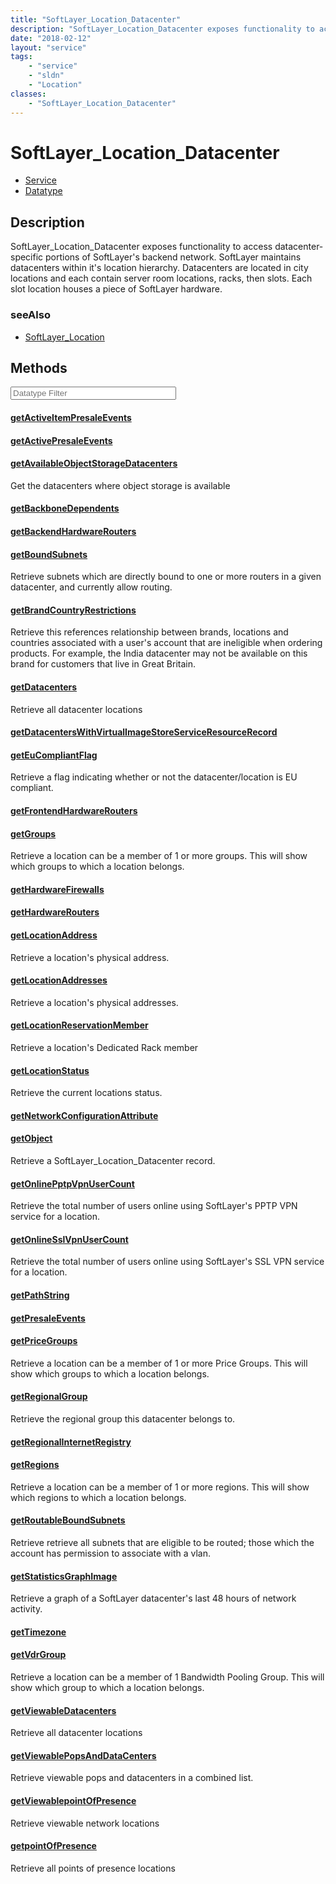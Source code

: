 ```yaml
---
title: "SoftLayer_Location_Datacenter"
description: "SoftLayer_Location_Datacenter exposes functionality to access datacenter-specific portions of SoftLayer's backend networ... "
date: "2018-02-12"
layout: "service"
tags:
    - "service"
    - "sldn"
    - "Location"
classes:
    - "SoftLayer_Location_Datacenter"
---
```

# SoftLayer_Location_Datacenter
<div id='service-datatype'>
    <ul id='sldn-reference-tabs'>
    <li id='service'> <a href='/reference/services/SoftLayer_Location_Datacenter' >Service</a></li>    <li id='datatype'> <a href='/reference/datatypes/SoftLayer_Location_Datacenter' >Datatype</a></li>
    </ul>
</div>

## Description
SoftLayer_Location_Datacenter exposes functionality to access datacenter-specific portions of SoftLayer's backend network. SoftLayer maintains datacenters within it's location hierarchy. Datacenters are located in city locations and each contain server room locations, racks, then slots. Each slot location houses a piece of SoftLayer hardware. 



### seeAlso

* [SoftLayer_Location](/reference/services/SoftLayer_Location )


        
<div id="properties" class="content service-content">

## Methods

<div class="view-filters">
    <div class="clearfix">
        <div class="search-input-box">
            <input placeholder="Datatype Filter" onkeyup="titleSearch(inputId='edit-combine', divId='method-div', elementClass='method-row')" 
                type="text" id="edit-combine" value="" size="30" maxlength="128" class="form-text">
        </div>
    </div>
</div>

#### [getActiveItemPresaleEvents](/reference/services/SoftLayer_Location_Datacenter/getActiveItemPresaleEvents)


#### [getActivePresaleEvents](/reference/services/SoftLayer_Location_Datacenter/getActivePresaleEvents)


#### [getAvailableObjectStorageDatacenters](/reference/services/SoftLayer_Location_Datacenter/getAvailableObjectStorageDatacenters)
Get the datacenters where object storage is available

#### [getBackboneDependents](/reference/services/SoftLayer_Location_Datacenter/getBackboneDependents)


#### [getBackendHardwareRouters](/reference/services/SoftLayer_Location_Datacenter/getBackendHardwareRouters)


#### [getBoundSubnets](/reference/services/SoftLayer_Location_Datacenter/getBoundSubnets)
Retrieve subnets which are directly bound to one or more routers in a given datacenter, and currently allow routing.

#### [getBrandCountryRestrictions](/reference/services/SoftLayer_Location_Datacenter/getBrandCountryRestrictions)
Retrieve this references relationship between brands, locations and countries associated with a user's account that are ineligible when ordering products. For example, the India datacenter may not be available on this brand for customers that live in Great Britain.

#### [getDatacenters](/reference/services/SoftLayer_Location_Datacenter/getDatacenters)
Retrieve all datacenter locations

#### [getDatacentersWithVirtualImageStoreServiceResourceRecord](/reference/services/SoftLayer_Location_Datacenter/getDatacentersWithVirtualImageStoreServiceResourceRecord)


#### [getEuCompliantFlag](/reference/services/SoftLayer_Location_Datacenter/getEuCompliantFlag)
Retrieve a flag indicating whether or not the datacenter/location is EU compliant.

#### [getFrontendHardwareRouters](/reference/services/SoftLayer_Location_Datacenter/getFrontendHardwareRouters)


#### [getGroups](/reference/services/SoftLayer_Location_Datacenter/getGroups)
Retrieve a location can be a member of 1 or more groups. This will show which groups to which a location belongs.

#### [getHardwareFirewalls](/reference/services/SoftLayer_Location_Datacenter/getHardwareFirewalls)


#### [getHardwareRouters](/reference/services/SoftLayer_Location_Datacenter/getHardwareRouters)


#### [getLocationAddress](/reference/services/SoftLayer_Location_Datacenter/getLocationAddress)
Retrieve a location's physical address.

#### [getLocationAddresses](/reference/services/SoftLayer_Location_Datacenter/getLocationAddresses)
Retrieve a location's physical addresses.

#### [getLocationReservationMember](/reference/services/SoftLayer_Location_Datacenter/getLocationReservationMember)
Retrieve a location's Dedicated Rack member

#### [getLocationStatus](/reference/services/SoftLayer_Location_Datacenter/getLocationStatus)
Retrieve the current locations status.

#### [getNetworkConfigurationAttribute](/reference/services/SoftLayer_Location_Datacenter/getNetworkConfigurationAttribute)


#### [getObject](/reference/services/SoftLayer_Location_Datacenter/getObject)
Retrieve a SoftLayer_Location_Datacenter record.

#### [getOnlinePptpVpnUserCount](/reference/services/SoftLayer_Location_Datacenter/getOnlinePptpVpnUserCount)
Retrieve the total number of users online using SoftLayer's PPTP VPN service for a location.

#### [getOnlineSslVpnUserCount](/reference/services/SoftLayer_Location_Datacenter/getOnlineSslVpnUserCount)
Retrieve the total number of users online using SoftLayer's SSL VPN service for a location.

#### [getPathString](/reference/services/SoftLayer_Location_Datacenter/getPathString)


#### [getPresaleEvents](/reference/services/SoftLayer_Location_Datacenter/getPresaleEvents)


#### [getPriceGroups](/reference/services/SoftLayer_Location_Datacenter/getPriceGroups)
Retrieve a location can be a member of 1 or more Price Groups. This will show which groups to which a location belongs.

#### [getRegionalGroup](/reference/services/SoftLayer_Location_Datacenter/getRegionalGroup)
Retrieve the regional group this datacenter belongs to.

#### [getRegionalInternetRegistry](/reference/services/SoftLayer_Location_Datacenter/getRegionalInternetRegistry)


#### [getRegions](/reference/services/SoftLayer_Location_Datacenter/getRegions)
Retrieve a location can be a member of 1 or more regions. This will show which regions to which a location belongs.

#### [getRoutableBoundSubnets](/reference/services/SoftLayer_Location_Datacenter/getRoutableBoundSubnets)
Retrieve retrieve all subnets that are eligible to be routed; those which the account has permission to associate with a vlan.

#### [getStatisticsGraphImage](/reference/services/SoftLayer_Location_Datacenter/getStatisticsGraphImage)
Retrieve a graph of a SoftLayer datacenter's last 48 hours of network activity.

#### [getTimezone](/reference/services/SoftLayer_Location_Datacenter/getTimezone)


#### [getVdrGroup](/reference/services/SoftLayer_Location_Datacenter/getVdrGroup)
Retrieve a location can be a member of 1 Bandwidth Pooling Group. This will show which group to which a location belongs.

#### [getViewableDatacenters](/reference/services/SoftLayer_Location_Datacenter/getViewableDatacenters)
Retrieve all datacenter locations

#### [getViewablePopsAndDataCenters](/reference/services/SoftLayer_Location_Datacenter/getViewablePopsAndDataCenters)
Retrieve viewable pops and datacenters in a combined list.

#### [getViewablepointOfPresence](/reference/services/SoftLayer_Location_Datacenter/getViewablepointOfPresence)
Retrieve viewable network locations

#### [getpointOfPresence](/reference/services/SoftLayer_Location_Datacenter/getpointOfPresence)
Retrieve all points of presence locations

</div>

